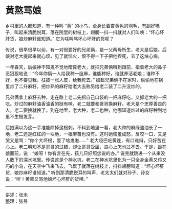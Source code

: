 # 黄熬骂娘

乡村里的人都知道，有一种叫 “黄” 的小鸟，全身长着杏黄色的羽毛，有副好嗓子，叫起来清脆悦耳，落在院里的树枝上，翅膀一抖一抖就对人们叫唤：“坏心坏肝货，娘炒麻籽谁知道。” 它为啥叫骂坏心坏肝的货呢？

传说，很早很早以前，有一对很要好的兄弟俩，是一父两母所生，老大是后娘。后娘对老大提起来就心烦，见了就恼火，恨不得一下子把他捏死，去了这块心病。

一年春天，后娘神不知鬼不觉地暗算老大，就把兄弟俩叫到跟前，指着老大的鼻子恶狠狠地说：“今年你俩一人给我种一亩麻，谁能种好，谁就养活老娘；谁种不好，也不要见我，枉披一张人皮，给我死去。” 娘趁兄弟俩不在家时，偷偷地在锅里炒了二升麻籽，把炒熟的麻籽给老大去称另给老二装了二升没炒的。

兄弟俩拿上麻籽去种，走在路上老二先抓自己口袋的一把麻籽吃，又抓老大的一把吃。炒过的麻籽油香油香的挺有味，老二就要和哥哥换麻籽。老大是个忠厚善良的人，老二要换就换了。到在地里，老大种，老二也种，他哪知道炒过的麻籽种到地里不生根发芽。

后娘满以为这一手准能除掉这根刺，不料到地里一看，老大种的麻绿油油长了一地，老二还是红红的一块地，一根麻苗也没有。这时她恼羞成怒，反咬一口，又是哭又是骂：“你个大坏根，耍了啥鬼啦……” 老大哑巴吃黄连，有口难辩，只好苦在心上。老二明知不是哥哥的过错，却让哥哥受屈，良心上怎也过不去。于是，跪在娘面前，说：“娘呀！你有言在先，孩儿只好照您说的办。” 说完就跳进一个从来没人敢下的深水坑里。传说这是个神水坑，老二在神水坑里化为一只全身金黄又伶又巧的小鸟，在天空中飞来飞去，飞累了就落在树枝上，抖抖翅膀叫道：“坏心坏肝货，娘炒麻籽谁知道。” 听到那清脆悦耳的叫声，老太太们就对孙子、孙女说：“听！黄熬又骂他娘坏心坏肝的货哩。”

---

讲述：张米  
整理：张昱
